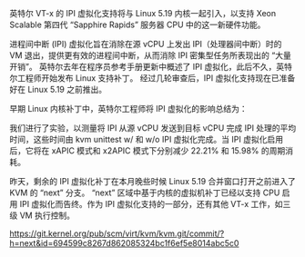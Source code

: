 英特尔 VT-x 的 IPI 虚拟化支持将与 Linux 5.19 内核一起引入，以支持 Xeon Scalable 第四代 “Sapphire Rapids” 服务器 CPU 中的这一新硬件功能。

进程间中断 (IPI) 虚拟化旨在消除在源 vCPU 上发出 IPI（处理器间中断）时的 VM 退出，提供更有效的进程间中断，从而消除 IPI 密集型任务所表现出的 “大量开销”。 英特尔去年在程序员参考手册更新中概述了 IPI 虚拟化，此后不久，英特尔工程师开始发布 Linux 支持补丁。 经过几轮审查后，IPI 虚拟化支持现在已准备好在 Linux 5.19 之前推出。

早期 Linux 内核补丁中，英特尔工程师将 IPI 虚拟化的影响总结为：
    
我们进行了实验，以测量将 IPI 从源 vCPU 发送到目标 vCPU 完成 IPI 处理的平均时间，这些时间由 kvm unittest w/ 和 w/o IPI 虚拟化完成。当 IPI 虚拟化启用后，它将在 xAPIC 模式和 x2APIC 模式下分别减少 22.21% 和 15.98% 的周期消耗。

昨天，剩余的 IPI 虚拟化补丁在本月晚些时候 Linux 5.19 合并窗口打开之前进入了 KVM 的 “next” 分支。 “next” 区域中基于内核的虚拟机补丁已经以支持 CPU 启用 IPI 虚拟化而告终。作为 IPI 虚拟化支持的一部分，还有其他 VT-x 工作，如三级 VM 执行控制。 

https://git.kernel.org/pub/scm/virt/kvm/kvm.git/commit/?h=next&id=694599c8267d862085324bc1f6ef5e8014abc5c0